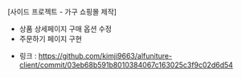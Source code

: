 [사이드 프로젝트 - 가구 쇼핑몰 제작]
- 상품 상세페이지 구매 옵션 수정
- 주문하기 페이지 구현

* 링크 : https://github.com/kimji9663/alfuniture-client/commit/03eb68b591b8010384067c163025c3f9c02d6d54
